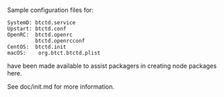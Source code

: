 Sample configuration files for:
```
SystemD: btctd.service
Upstart: btctd.conf
OpenRC:  btctd.openrc
         btctd.openrcconf
CentOS:  btctd.init
macOS:    org.btct.btctd.plist
```
have been made available to assist packagers in creating node packages here.

See doc/init.md for more information.
